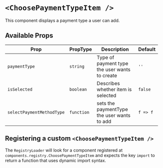 # `<ChoosePaymentTypeItem />`

This component displays a payment type a user can add.

## Available Props

| Prop                      | PropType   | Description                                   | Default  |
| ------------------------- | ---------- | --------------------------------------------- | -------- |
| `paymentType`             | `string`   | Type of payment type the user wants to create | `''`     |
| `isSelected`              | `boolean`  | Describes whether item is selected            | `false`  |
| `selectPaymentMethodType` | `function` | sets the paymentType the user wants to add    | `f => f` |

## Registering a custom `<ChoosePaymentTypeItem />`

The `RegistryLoader` will look for a component registered at `components.registry.ChoosePaymentTypeItem` and expects the key `import` to return a function that uses dynamic import syntax.

